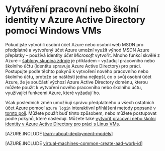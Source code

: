 <properties
   pageTitle="Vytvoření pracovního nebo školního identity v AAD | Microsoft Azure"
   description="Naučte se vytvářet pracovní nebo školní identity v aplikaci virtuálních počítačích Windows Azure Active Directory."
   services="virtual-machines-windows"
   documentationCenter=""
   authors="squillace"
   manager="timlt"
   editor=""
   tags="azure-service-management,azure-resource-manager"/>

<tags
   ms.service="virtual-machines-windows"
   ms.devlang="na"
   ms.topic="article"
   ms.tgt_pltfrm="vm-windows"
   ms.workload="infrastructure"
   ms.date="08/23/2016"
   ms.author="rasquill"/>

# <a name="creating-a-work-or-school-identity-in-azure-active-directory-to-use-with-windows-vms"></a>Vytváření pracovní nebo školní identity v Azure Active Directory pomocí Windows VMs

Pokud jste vytvořili osobní účet Azure nebo osobní web MSDN pro předplatné a vytvořený účet Azure umožní využít výhod MSDN Azure přeplatky – používá identity *účet Microsoft* vytvořit. Mnoho funkcí skvělé z Azure – [šablony skupina zdroje](../azure-resource-manager/resource-group-overview.md) je příkladem – vyžadují pracovního nebo školního účtu (identitu spravuje Azure Active Directory) pro práci. Postupujte podle těchto pokynů k vytvoření nového pracovního nebo školního účtu, protože se naštěstí jedna nejlepší, co o svůj osobní účet Azure, že je součástí výchozí Azure Active Directory doménu, kterou můžete použít k vytvoření nového pracovního nebo školního účtu, využívající funkcemi Azure, které vyžadují ho.

Však posledních změn umožňují správu předplatného u všech ostatních účet Azure pomocí `azure login` interaktivní přihlášení metody popsané [v tomto poli](../xplat-cli-connect.md). Můžete použít buď tímto způsobem, nebo můžete postupovat podle pokynů, které následují. Můžete také [vytvořit pracovní nebo školní identity v Azure Active Directory pro práci s Linux VMs](virtual-machines-linux-create-aad-work-id.md).

[AZURE.INCLUDE [learn-about-deployment-models](../../includes/learn-about-deployment-models-both-include.md)]

[AZURE.INCLUDE [virtual-machines-common-create-aad-work-id](../../includes/virtual-machines-common-create-aad-work-id.md)]
